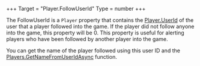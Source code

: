 +++
Target = "Player.FollowUserId"
Type = number
+++

The FollowUserId is a `Player` property that contains the [Player.UserId](https://developer.roblox.com/api-reference/property/Player/UserId) of the user that a player followed into the game. If the player did not follow anyone into the game, this property will be 0. This property is useful for alerting players who have been followed by another player into the game.You can get the name of the player followed using this user ID and the [Players.GetNameFromUserIdAsync](https://developer.roblox.com/api-reference/function/Players/GetNameFromUserIdAsync) function.
